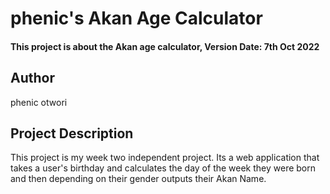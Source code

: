 # phenic's Akan Age Calculator
 
#### This project is about the Akan age calculator, Version Date: 7th Oct 2022
 ## Author
  phenic otwori
 
## Project Description
 
This project is my week two independent project. Its  a web application that takes a user's birthday and calculates the day of the week they were born and then depending on their gender outputs their Akan Name.